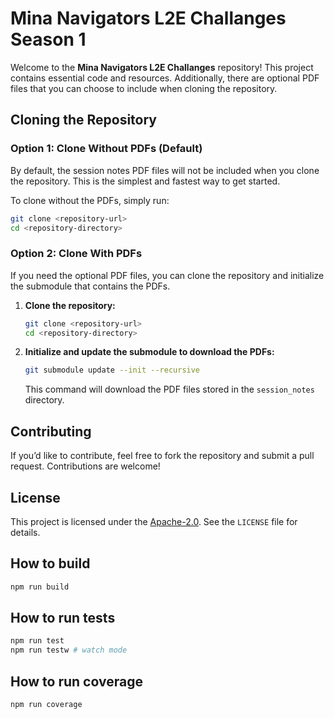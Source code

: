 # Mina Navigators L2E Challanges Season 1

Welcome to the **Mina Navigators L2E Challanges** repository! This project contains essential code and resources. Additionally, there are optional PDF files that you can choose to include when cloning the repository.

## Cloning the Repository

### Option 1: Clone Without PDFs (Default)

By default, the session notes PDF files will not be included when you clone the repository. This is the simplest and fastest way to get started.

To clone without the PDFs, simply run:

```bash
git clone <repository-url>
cd <repository-directory>
```

### Option 2: Clone With PDFs

If you need the optional PDF files, you can clone the repository and initialize the submodule that contains the PDFs.

1. **Clone the repository:**

   ```bash
   git clone <repository-url>
   cd <repository-directory>
   ```

2. **Initialize and update the submodule to download the PDFs:**

   ```bash
   git submodule update --init --recursive
   ```

   This command will download the PDF files stored in the `session_notes` directory.

## Contributing

If you’d like to contribute, feel free to fork the repository and submit a pull request. Contributions are welcome!

## License

This project is licensed under the [Apache-2.0](LICENSE). See the `LICENSE` file for details.

## How to build

```sh
npm run build
```

## How to run tests

```sh
npm run test
npm run testw # watch mode
```

## How to run coverage

```sh
npm run coverage
```
